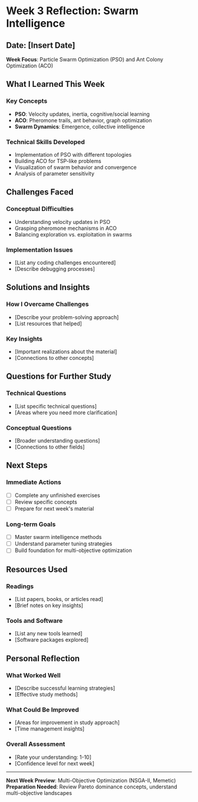 # Week 3 Reflection: Swarm Intelligence

## Date: [Insert Date]
**Week Focus**: Particle Swarm Optimization (PSO) and Ant Colony Optimization (ACO)

## What I Learned This Week

### Key Concepts
- **PSO**: Velocity updates, inertia, cognitive/social learning
- **ACO**: Pheromone trails, ant behavior, graph optimization
- **Swarm Dynamics**: Emergence, collective intelligence

### Technical Skills Developed
- Implementation of PSO with different topologies
- Building ACO for TSP-like problems
- Visualization of swarm behavior and convergence
- Analysis of parameter sensitivity

## Challenges Faced

### Conceptual Difficulties
- Understanding velocity updates in PSO
- Grasping pheromone mechanisms in ACO
- Balancing exploration vs. exploitation in swarms

### Implementation Issues
- [List any coding challenges encountered]
- [Describe debugging processes]

## Solutions and Insights

### How I Overcame Challenges
- [Describe your problem-solving approach]
- [List resources that helped]

### Key Insights
- [Important realizations about the material]
- [Connections to other concepts]

## Questions for Further Study

### Technical Questions
- [List specific technical questions]
- [Areas where you need more clarification]

### Conceptual Questions
- [Broader understanding questions]
- [Connections to other fields]

## Next Steps

### Immediate Actions
- [ ] Complete any unfinished exercises
- [ ] Review specific concepts
- [ ] Prepare for next week's material

### Long-term Goals
- [ ] Master swarm intelligence methods
- [ ] Understand parameter tuning strategies
- [ ] Build foundation for multi-objective optimization

## Resources Used

### Readings
- [List papers, books, or articles read]
- [Brief notes on key insights]

### Tools and Software
- [List any new tools learned]
- [Software packages explored]

## Personal Reflection

### What Worked Well
- [Describe successful learning strategies]
- [Effective study methods]

### What Could Be Improved
- [Areas for improvement in study approach]
- [Time management insights]

### Overall Assessment
- [Rate your understanding: 1-10]
- [Confidence level for next week]

---

**Next Week Preview**: Multi-Objective Optimization (NSGA-II, Memetic)
**Preparation Needed**: Review Pareto dominance concepts, understand multi-objective landscapes
